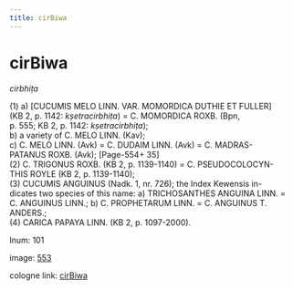 ```yaml
---
title: cirBiwa
---
```


# cirBiwa

<i>cirbhiṭa</i>  <div n="P" />(1) a) [<bot>CUCUMIS MELO LINN. VAR. MOMORDICA DUTHIE ET FULLER</bot>] <div n="lb" />(KB 2, p. 1142: <i>kṣetracirbhiṭa</i>) = <bot>C. MOMORDICA ROXB.</bot> (Bpn, <div n="lb" />p. 555; KB 2, p. 1142: <i>kṣetracirbhiṭa</i>); <div n="lb" />b) a variety of <bot>C. MELO LINN.</bot> (Kav); <div n="lb" />c) <bot>C. MELO LINN.</bot> (Avk) = <bot>C. DUDAIM LINN.</bot> (Avk) = <bot>C. MADRAS- <div n="lb" />PATANUS ROXB.</bot> (Avk); [Page-554+ 35] <div n="P" />(2) <bot>C. TRIGONUS ROXB.</bot> (KB 2, p. 1139-1140) = <bot>C. PSEUDOCOLOCYN- <div n="lb" />THIS ROYLE</bot> (KB 2, p. 1139-1140); <div n="P" />(3) <bot>CUCUMIS ANGUINUS</bot> (Nadk. 1, nr. 726); the Index Kewensis in- <div n="lb" />dicates two species of this name: a) <bot>TRICHOSANTHES ANGUINA LINN.</bot> = <div n="lb" /><bot>C. ANGUINUS LINN.</bot>; b) <bot>C. PROPHETARUM LINN.</bot> = <bot>C. ANGUINUS T. <div n="lb" />ANDERS.</bot>; <div n="P" />(4) <bot>CARICA PAPAYA LINN.</bot> (KB 2, p. 1097-2000).

lnum: 101

image: [553](https://www.sanskrit-lexicon.uni-koeln.de/scans/csl-apidev/servepdf.php?dict=snp&page=553)

cologne link: [cirBiwa](https://sanskrit-lexicon.uni-koeln.de/scans/csl-apidev/getword.php?dict=snp&key=cirBiwa)


